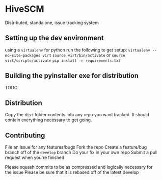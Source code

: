 # HiveSCM
Distributed, standalone, issue tracking system

## Setting up the dev environment
using a `virtualenv` for python
run the following to get setup:
`virtualenv --no-site-packages virt`
`source virt/bin/activate` or `source virt/scripts/activate`
`pip install -r requirements.txt`

## Building the pyinstaller exe for distribution
TODO

## Distribution
Copy the `dist` folder contents into any repo you want tracked.
It should contain everything necessary to get going.

## Contributing
File an issue for any features/bugs
Fork the repo
Create a feature/bug branch off of the `develop` branch
Do your fix in your own repo
Submit a pull request when you're finished

Please squash commits to be as compressed and logically necessary for the issue
Please be sure that it is rebased off of the latest develop
